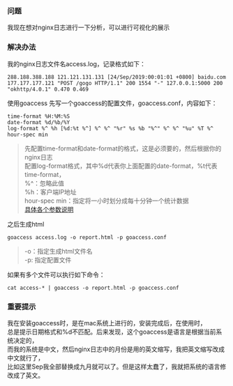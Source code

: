 ### 问题
我现在想对nginx日志进行一下分析，可以进行可视化的展示  
### 解决办法
我的nginx日志文件名access.log，记录格式如下：
```
288.188.388.188 121.121.131.131 [24/Sep/2019:00:01:01 +0800] baidu.com 177.177.177.121 "POST /gogo HTTP/1.1" 200 1554 "-" 127.0.0.1:5000 200 "okhttp/4.0.1" 0.470 0.469
```
使用goaccess
先写一个goaccess的配置文件，goaccess.conf，内容如下：
```
time-format %H:%M:%S
date-format %d/%b/%Y
log-format %^ %h [%d:%t %^] %^ %^ "%r" %s %b "%^" %^ %^ "%u" %T %^
hour-spec min
```
> 先配置time-format和date-format的格式，这是必须要的，然后根据你的nginx日志  
> 配置log-format格式，其中%d代表你上面配置的date-format，%t代表time-format，  
> %^：忽略此值  
> %h：客户端IP地址  
> hour-spec min：指定将一小时划分成每十分钟一个统计数据  
> [具体各个参数说明](https://goaccess.io/man)

之后生成html
```
goaccess access.log -o report.html -p goaccess.conf
```
> -o：指定生成html文件名  
> -p: 指定配置文件  

如果有多个文件可以执行如下命令：
```
cat access-* | goaccess -o report.html -p goaccess.conf
```

### 重要提示
我在安装goaccess时，是在mac系统上进行的，安装完成后，在使用时，  
总是提示日期格式和%d不匹配。后来发现，这个goaccess是语言是根据当前系统决定的，  
而我的系统是中文，然后nginx日志中的月份是用的英文缩写，我把英文缩写改成中文就行了，  
比如这里Sep我全部替换成九月就可以了。但是这样太蠢了，我就把系统的语言修改成了英文。  
